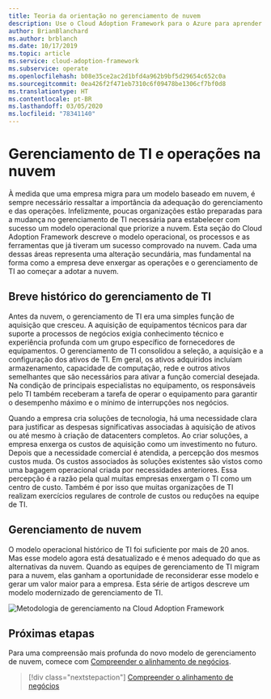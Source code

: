 ```yaml
---
title: Teoria da orientação no gerenciamento de nuvem
description: Use o Cloud Adoption Framework para o Azure para aprender sobre o modelo operacional, os processos e as ferramentas com êxito comprovado na nuvem.
author: BrianBlanchard
ms.author: brblanch
ms.date: 10/17/2019
ms.topic: article
ms.service: cloud-adoption-framework
ms.subservice: operate
ms.openlocfilehash: b08e35ce2ac2d1bfd4a962b9bf5d29654c652c0a
ms.sourcegitcommit: 0ea426f2f471eb7310c6f09478be1306cf7bf0d8
ms.translationtype: HT
ms.contentlocale: pt-BR
ms.lasthandoff: 03/05/2020
ms.locfileid: "78341140"
---
```

# <a name="it-management-and-operations-in-the-cloud"></a>Gerenciamento de TI e operações na nuvem

À medida que uma empresa migra para um modelo baseado em nuvem, é sempre necessário ressaltar a importância da adequação do gerenciamento e das operações. Infelizmente, poucas organizações estão preparadas para a mudança no gerenciamento de TI necessária para estabelecer com sucesso um modelo operacional que priorize a nuvem. Esta seção do Cloud Adoption Framework descreve o modelo operacional, os processos e as ferramentas que já tiveram um sucesso comprovado na nuvem. Cada uma dessas áreas representa uma alteração secundária, mas fundamental na forma como a empresa deve enxergar as operações e o gerenciamento de TI ao começar a adotar a nuvem.

## <a name="brief-history-of-it-management"></a>Breve histórico do gerenciamento de TI

Antes da nuvem, o gerenciamento de TI era uma simples função de aquisição que cresceu. A aquisição de equipamentos técnicos para dar suporte a processos de negócios exigia conhecimento técnico e experiência profunda com um grupo específico de fornecedores de equipamentos. O gerenciamento de TI consolidou a seleção, a aquisição e a configuração dos ativos de TI. Em geral, os ativos adquiridos incluíam armazenamento, capacidade de computação, rede e outros ativos semelhantes que são necessários para ativar a função comercial desejada. Na condição de principais especialistas no equipamento, os responsáveis pelo TI também receberam a tarefa de operar o equipamento para garantir o desempenho máximo e o mínimo de interrupções nos negócios.

Quando a empresa cria soluções de tecnologia, há uma necessidade clara para justificar as despesas significativas associadas à aquisição de ativos ou até mesmo à criação de datacenters completos. Ao criar soluções, a empresa enxerga os custos de aquisição como um investimento no futuro. Depois que a necessidade comercial é atendida, a percepção dos mesmos custos muda. Os custos associados às soluções existentes são vistos como uma bagagem operacional criada por necessidades anteriores. Essa percepção é a razão pela qual muitas empresas enxergam o TI como um centro de custo. Também é por isso que muitas organizações de TI realizam exercícios regulares de controle de custos ou reduções na equipe de TI.

## <a name="cloud-management"></a>Gerenciamento de nuvem

O modelo operacional histórico de TI foi suficiente por mais de 20 anos. Mas esse modelo agora está desatualizado e é menos adequado do que as alternativas da nuvem. Quando as equipes de gerenciamento de TI migram para a nuvem, elas ganham a oportunidade de reconsiderar esse modelo e gerar um valor maior para a empresa. Esta série de artigos descreve um modelo modernizado de gerenciamento de TI.

![Metodologia de gerenciamento na Cloud Adoption Framework](../../_images/manage/caf-manage.png)

## <a name="next-steps"></a>Próximas etapas

Para uma compreensão mais profunda do novo modelo de gerenciamento de nuvem, comece com [Compreender o alinhamento de negócios](./business-alignment.md).

> [!div class="nextstepaction"]
> [Compreender o alinhamento de negócios](./business-alignment.md)
